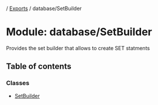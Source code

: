 [](../README.md) / [Exports](../modules.md) / database/SetBuilder

# Module: database/SetBuilder

Provides the set builder that allows to create SET statments

## Table of contents

### Classes

- [SetBuilder](../classes/database_setbuilder.setbuilder.md)
